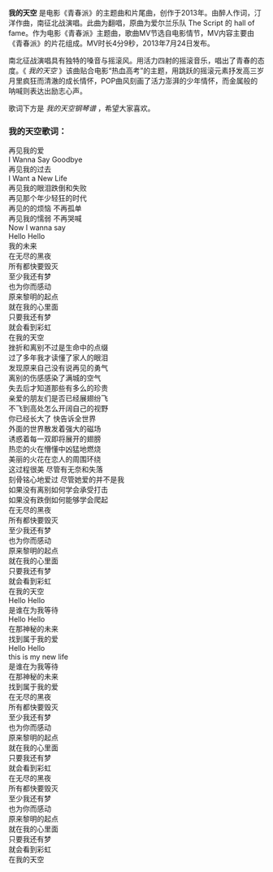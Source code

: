 

**我的天空** 是电影《青春派》的主题曲和片尾曲，创作于2013年。由醉人作词，汀洋作曲，南征北战演唱。此曲为翻唱，原曲为爱尔兰乐队 The Script
的 hall of
fame。作为电影《青春派》主题曲，歌曲MV节选自电影情节，MV内容主要由《青春派》的片花组成。MV时长4分9秒，2013年7月24日发布。

南北征战演唱具有独特的嗓音与摇滚风。用活力四射的摇滚音乐，唱出了青春的态度。《 _我的天空_
》该曲贴合电影“热血高考”的主题，用跳跃的摇滚元素抒发高三岁月里疯狂而清澈的成长情怀，POP曲风刻画了活力澎湃的少年情怀，而金属般的呐喊则表达出励志心声。

歌词下方是 _我的天空钢琴谱_ ，希望大家喜欢。

### 我的天空歌词：

再见我的爱  
I Wanna Say Goodbye  
再见我的过去  
I Want a New Life  
再见我的眼泪跌倒和失败  
再见那个年少轻狂的时代  
再见的的烦恼 不再孤单  
再见我的懦弱 不再哭喊  
Now I wanna say  
Hello Hello  
我的未来  
在无尽的黑夜  
所有都快要毁灭  
至少我还有梦  
也为你而感动  
原来黎明的起点  
就在我的心里面  
只要我还有梦  
就会看到彩虹  
在我的天空  
挫折和离别不过是生命中的点缀  
过了多年我才读懂了家人的眼泪  
发现原来自己没有说再见的勇气  
离别的伤感感染了满城的空气  
失去后才知道那些有多么的珍贵  
亲爱的朋友们是否已经展翅纷飞  
不飞到高处怎么开阔自己的视野  
你已经长大了 快告诉全世界  
外面的世界散发着强大的磁场  
诱惑着每一双即将展开的翅膀  
热恋的火在懵懂中凶猛地燃烧  
美丽的火花在恋人的周围环绕  
这过程很美 尽管有无奈和失落  
刻骨铭心地爱过 尽管她爱的并不是我  
如果没有离别如何学会承受打击  
如果没有跌倒如何能够学会爬起  
在无尽的黑夜  
所有都快要毁灭  
至少我还有梦  
也为你而感动  
原来黎明的起点  
就在我的心里面  
只要我还有梦  
就会看到彩虹  
在我的天空  
Hello Hello  
是谁在为我等待  
Hello Hello  
在那神秘的未来  
找到属于我的爱  
Hello Hello  
this is my new life  
是谁在为我等待  
在那神秘的未来  
找到属于我的爱  
在无尽的黑夜  
所有都快要毁灭  
至少我还有梦  
也为你而感动  
原来黎明的起点  
就在我的心里面  
只要我还有梦  
就会看到彩虹  
在无尽的黑夜  
所有都快要毁灭  
至少我还有梦  
也为你而感动  
原来黎明的起点  
就在我的心里面  
只要我还有梦  
就会看到彩虹  
在我的天空


